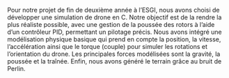 Pour notre projet de fin de deuxième année à l’ESGI, nous avons choisi de développer une simulation de drone en C. Notre objectif est de la rendre la plus réaliste possible, avec une gestion de la poussée des rotors à l’aide d’un contrôleur PID, permettant un pilotage précis. Nous avons intégré une modélisation physique basique qui prend en compte la position, la vitesse, l’accélération ainsi que le torque (couple) pour simuler les rotations et l’orientation du drone. Les principales forces modélisées sont la gravité, la poussée et la traînée. Enfin, nous avons généré le terrain grâce au bruit de Perlin. 
